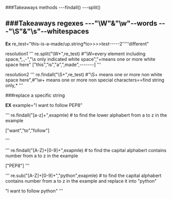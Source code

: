 ###Takeaways  methods
---findall()
---split()

###Takeaways  regexes
---"\W"&"\w"--words
---"\S"&"\s"--whitespaces
---

**Ex**
re_test="this-is-a-made/up.string*to>>>>test-----2'''''different"

resolution1
'''
re.split("\W+",re_test)  #"\W=every element including space,*,.,-","\s only indicated white space","+means one or more white space here"
["this","is","a",",made",-------]
'''

resolution2
'''
re.findall("\S+",re_test) #"\S+ means one or more non white space here",#"\w+ means one or more non special characters==find string only,*
'''

###replace a specific string

**EX**
example="I want to follow PEP8"

'''
re.findall("[a-z]+",exapmle) # to find the lower alphabert from a to z in the example

["want","to","follow"] 

'''

'''
re.findall("[A-Z]+[0-9]+",exapmle) # to find the capital alphabert contains number from a to z in the example

["PEP8"]
'''

'''
re.sub("[A-Z]+[0-9]+","python",exapmle) # to find the capital alphabert contains number from a to z in the example and replace it into "python"

"I want to follow python"
'''

